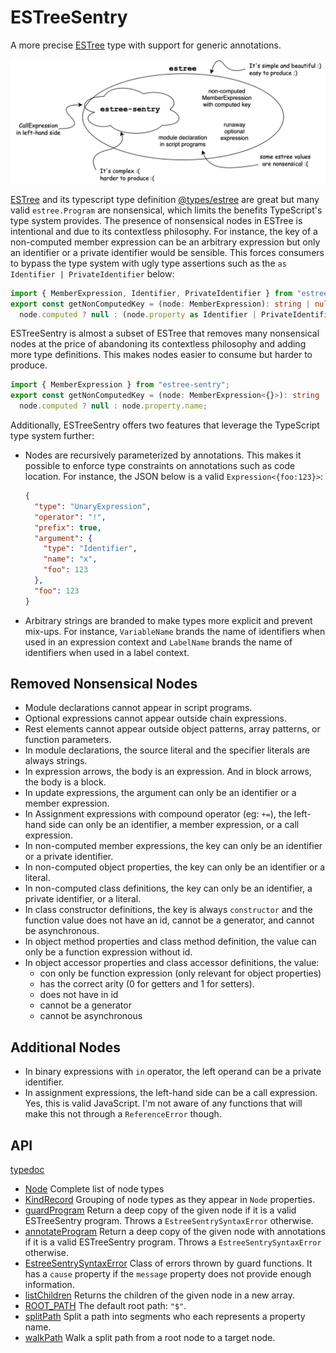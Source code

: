 # ESTreeSentry

A more precise [ESTree](https://github.com/estree/estree) type with support for
generic annotations.

![Relationship between estree and estree-sentry](doc/estree-sentry.png)

[ESTree](https://github.com/estree/estree) and its typescript type definition
[@types/estree](https://www.npmjs.com/package/@types/estree) are great but many
valid `estree.Program` are nonsensical, which limits the benefits TypeScript's
type system provides. The presence of nonsensical nodes in ESTree is intentional
and due to its contextless philosophy. For instance, the key of a non-computed
member expression can be an arbitrary expression but only an identifier or a
private identifier would be sensible. This forces consumers to bypass the type
system with ugly type assertions such as the `as Identifier | PrivateIdentifier`
below:

```typescript
import { MemberExpression, Identifier, PrivateIdentifier } from "estree";
export const getNonComputedKey = (node: MemberExpression): string | null =>
  node.computed ? null : (node.property as Identifier | PrivateIdentifier).name;
```

ESTreeSentry is almost a subset of ESTree that removes many nonsensical nodes at
the price of abandoning its contextless philosophy and adding more type
definitions. This makes nodes easier to consume but harder to produce.

```typescript
import { MemberExpression } from "estree-sentry";
export const getNonComputedKey = (node: MemberExpression<{}>): string | null =>
  node.computed ? null : node.property.name;
```

Additionally, ESTreeSentry offers two features that leverage the TypeScript type
system further:

- Nodes are recursively parameterized by annotations. This makes it possible to
  enforce type constraints on annotations such as code location. For instance,
  the JSON below is a valid `Expression<{foo:123}>`:
  ```json
  {
    "type": "UnaryExpression",
    "operator": "!",
    "prefix": true,
    "argument": {
      "type": "Identifier",
      "name": "x",
      "foo": 123
    },
    "foo": 123
  }
  ```
- Arbitrary strings are branded to make types more explicit and prevent mix-ups.
  For instance, `VariableName` brands the name of identifiers when used in an
  expression context and `LabelName` brands the name of identifiers when used in
  a label context.

## Removed Nonsensical Nodes

- Module declarations cannot appear in script programs.
- Optional expressions cannot appear outside chain expressions.
- Rest elements cannot appear outside object patterns, array patterns, or
  function parameters.
- In module declarations, the source literal and the specifier literals are
  always strings.
- In expression arrows, the body is an expression. And in block arrows, the body
  is a block.
- In update expressions, the argument can only be an identifier or a member
  expression.
- In Assignment expressions with compound operator (eg: `+=`), the left-hand
  side can only be an identifier, a member expression, or a call expression.
- In non-computed member expressions, the key can only be an identifier or a
  private identifier.
- In non-computed object properties, the key can only be an identifier or a
  literal.
- In non-computed class definitions, the key can only be an identifier, a
  private identifier, or a literal.
- In class constructor definitions, the key is always `constructor` and the
  function value does not have an id, cannot be a generator, and cannot be
  asynchronous.
- In object method properties and class method definition, the value can only be
  a function expression without id.
- In object accessor properties and class accessor definitions, the value:
  - con only be function expression (only relevant for object properties)
  - has the correct arity (0 for getters and 1 for setters).
  - does not have in id
  - cannot be a generator
  - cannot be asynchronous

## Additional Nodes

- In binary expressions with `in` operator, the left operand can be a private
  identifier.
- In assignment expressions, the left-hand side can be a call expression. Yes,
  this is valid JavaScript. I'm not aware of any functions that will make this
  not through a `ReferenceError` though.

## API

[typedoc](https://lachrist.github.io/estree-sentry-2/typedoc/index.html)

- [Node](https://lachrist.github.io/estree-sentry-2/typedoc/types/node.Node.html)
  Complete list of node types
- [KindRecord](https://lachrist.github.io/estree-sentry-2/typedoc/types/kind.KindRecord.html)
  Grouping of node types as they appear in `Node` properties.
- [guardProgram](https://lachrist.github.io/estree-sentry-2/typedoc/functions/index.guardProgram.html)
  Return a deep copy of the given node if it is a valid ESTreeSentry program.
  Throws a `EstreeSentrySyntaxError` otherwise.
- [annotateProgram](https://lachrist.github.io/estree-sentry-2/typedoc/functions/index.annotateProgram.html)
  Return a deep copy of the given node with annotations if it is a valid
  ESTreeSentry program. Throws a `EstreeSentrySyntaxError` otherwise.
- [EstreeSentrySyntaxError](https://lachrist.github.io/estree-sentry-2/typedoc/classes/index.EstreeSentrySyntaxError.html)
  Class of errors thrown by guard functions. It has a `cause` property if the
  `message` property does not provide enough information.
- [listChildren](https://lachrist.github.io/estree-sentry-2/typedoc/functions/index.listChildren.html)
  Returns the children of the given node in a new array.
- [ROOT_PATH](https://lachrist.github.io/estree-sentry-2/typedoc/variables/index.ROOT_PATH.html)
  The default root path: `"$"`.
- [splitPath](https://lachrist.github.io/estree-sentry-2/typedoc/functions/index.splitPath.html)
  Split a path into segments who each represents a property name.
- [walkPath](https://lachrist.github.io/estree-sentry-2/typedoc/functions/index.walkPath.html)
  Walk a split path from a root node to a target node.

